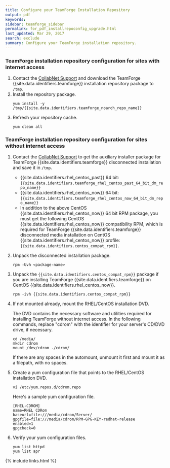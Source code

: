 ```yaml
---
title: Configure your TeamForge Installation Repository
output: pdf
keywords: 
sidebar: teamforge_sidebar
permalink: for_pdf_installrepoconfig_upgrade.html
last_updated: Mar 29, 2017
search: exclude
summary: Configure your TeamForge installation repository.
---
```

<div markdown="1">
<h3>TeamForge installation repository configuration for sites with internet access</h3>

1. Contact the [CollabNet Support](http://www.collab.net/support/secure-customer-login) and download the TeamForge {{site.data.identifiers.teamforge}} installation repository package to `/tmp`.
2. Install the repository package.
   ```shell
   yum install -y /tmp/{{site.data.identifiers.teamforge_noarch_repo_name}}
   ````
3. Refresh your repository cache.
   ```shell
   yum clean all
   ````
<h3>TeamForge installation repository configuration for sites without internet access</h3>

1. Contact the [CollabNet Support](http://www.collab.net/support/secure-customer-login) to get the auxiliary installer package for TeamForge {{site.data.identifiers.teamforge}} disconnected installation and save it in `/tmp`.
   * {{site.data.identifiers.rhel_centos_past}} 64 bit: `{{site.data.identifiers.teamforge_rhel_centos_past_64_bit_dm_repo_name}}`
   * {{site.data.identifiers.rhel_centos_now}} 64 bit: `{{site.data.identifiers.teamforge_rhel_centos_now_64_bit_dm_repo_name}}`
   * In addition to the above CentOS {{site.data.identifiers.rhel_centos_now}} 64 bit RPM package, you must get the following CentOS {{site.data.identifiers.rhel_centos_now}} compatibility RPM, which is required for TeamForge {{site.data.identifiers.teamforge}} disconnected media installation on CentOS {{site.data.identifiers.rhel_centos_now}} profile: `{{site.data.identifiers.centos_compat_rpm}}`.
2. Unpack the disconnected installation package.
   ```shell
   rpm -Uvh <package-name>
   ````
3. Unpack the `{{site.data.identifiers.centos_compat_rpm}}` package if you are installing TeamForge {{site.data.identifiers.teamforge}} on CentOS {{site.data.identifiers.rhel_centos_now}}.
   ```shell
   rpm -ivh {{site.data.identifiers.centos_compat_rpm}}
   ````
4. If not mounted already, mount the RHEL/CentOS installation DVD.
   
   The DVD contains the necessary software and utilities required for installing TeamForge without internet access. In the following commands, replace "cdrom" with the identifier for your server's CD/DVD drive, if necessary.
   ```shell
   cd /media/
   mkdir cdrom
   mount /dev/cdrom ./cdrom/
   ````

   If there are any spaces in the automount, unmount it first and mount it as a filepath, with no spaces.
5. Create a yum configuration file that points to the RHEL/CentOS installation DVD.
   ```shell
   vi /etc/yum.repos.d/cdrom.repo
   ````

   Here's a sample yum configuration file.
   ```shell
   [RHEL-CDROM]
   name=RHEL CDRom
   baseurl=file:///media/cdrom/Server/
   gpgfile=file:///media/cdrom/RPM-GPG-KEY-redhat-release 
   enabled=1
   gpgcheck=0
   ````
6. Verify your yum configuration files.
   ```shell
   yum list httpd
   yum list apr
   ````
</div>

{% include links.html %}